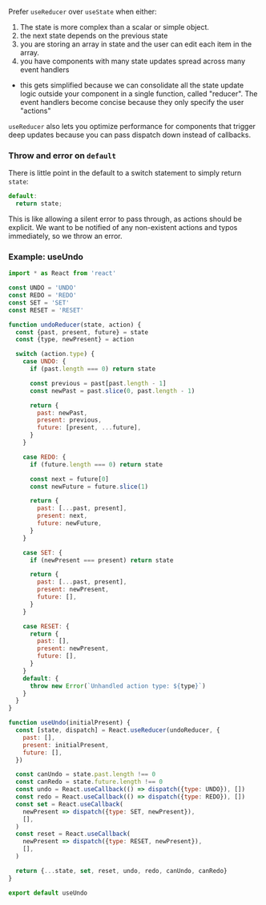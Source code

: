 
Prefer `useReducer` over `useState` when either:
1. The state is more complex than a scalar or simple object.
2. the next state depends on the previous state
3. you are storing an array in state and the user can edit each item in the array.
4. you have components with many state updates spread across many event handlers
  - this gets simplified because we can consolidate all the state update logic outside your component in a single function, called "reducer". The event handlers become concise because they only specify the user "actions"

`useReducer` also lets you optimize performance for components that trigger deep updates because you can pass dispatch down instead of callbacks.

### Throw and error on `default`
There is little point in the default to a switch statement to simply return `state`:
```js
default:
  return state;
```

This is like allowing a silent error to pass through, as actions should be explicit. We want to be notified of any non-existent actions and typos immediately, so we throw an error.

### Example: useUndo
```js
import * as React from 'react'

const UNDO = 'UNDO'
const REDO = 'REDO'
const SET = 'SET'
const RESET = 'RESET'

function undoReducer(state, action) {
  const {past, present, future} = state
  const {type, newPresent} = action

  switch (action.type) {
    case UNDO: {
      if (past.length === 0) return state

      const previous = past[past.length - 1]
      const newPast = past.slice(0, past.length - 1)

      return {
        past: newPast,
        present: previous,
        future: [present, ...future],
      }
    }

    case REDO: {
      if (future.length === 0) return state

      const next = future[0]
      const newFuture = future.slice(1)

      return {
        past: [...past, present],
        present: next,
        future: newFuture,
      }
    }

    case SET: {
      if (newPresent === present) return state

      return {
        past: [...past, present],
        present: newPresent,
        future: [],
      }
    }

    case RESET: {
      return {
        past: [],
        present: newPresent,
        future: [],
      }
    }
    default: {
      throw new Error(`Unhandled action type: ${type}`)
    }
  }
}

function useUndo(initialPresent) {
  const [state, dispatch] = React.useReducer(undoReducer, {
    past: [],
    present: initialPresent,
    future: [],
  })

  const canUndo = state.past.length !== 0
  const canRedo = state.future.length !== 0
  const undo = React.useCallback(() => dispatch({type: UNDO}), [])
  const redo = React.useCallback(() => dispatch({type: REDO}), [])
  const set = React.useCallback(
    newPresent => dispatch({type: SET, newPresent}),
    [],
  )
  const reset = React.useCallback(
    newPresent => dispatch({type: RESET, newPresent}),
    [],
  )

  return {...state, set, reset, undo, redo, canUndo, canRedo}
}

export default useUndo
```